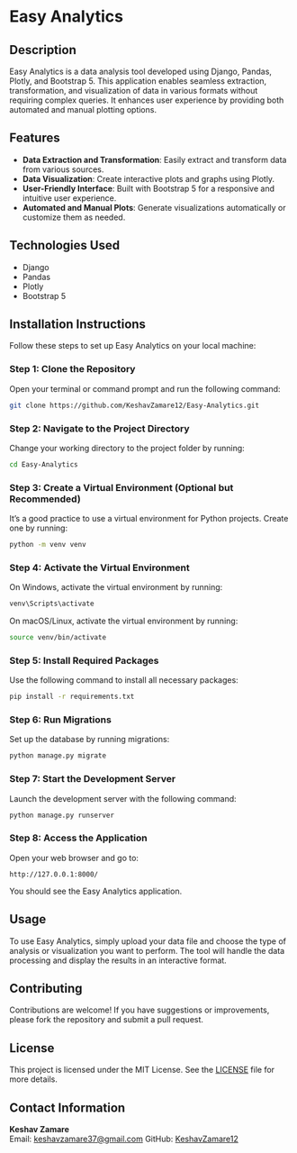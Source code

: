 # Easy Analytics

## Description
Easy Analytics is a data analysis tool developed using Django, Pandas, Plotly, and Bootstrap 5. This application enables seamless extraction, transformation, and visualization of data in various formats without requiring complex queries. It enhances user experience by providing both automated and manual plotting options.

## Features
- **Data Extraction and Transformation**: Easily extract and transform data from various sources.
- **Data Visualization**: Create interactive plots and graphs using Plotly.
- **User-Friendly Interface**: Built with Bootstrap 5 for a responsive and intuitive user experience.
- **Automated and Manual Plots**: Generate visualizations automatically or customize them as needed.

## Technologies Used
- Django
- Pandas
- Plotly
- Bootstrap 5

## Installation Instructions

Follow these steps to set up Easy Analytics on your local machine:

### Step 1: Clone the Repository
Open your terminal or command prompt and run the following command:
```bash
git clone https://github.com/KeshavZamare12/Easy-Analytics.git
```

### Step 2: Navigate to the Project Directory
Change your working directory to the project folder by running:
```bash
cd Easy-Analytics
```

### Step 3: Create a Virtual Environment (Optional but Recommended)
It’s a good practice to use a virtual environment for Python projects. Create one by running:
```bash
python -m venv venv
```

### Step 4: Activate the Virtual Environment
On Windows, activate the virtual environment by running:
```bash
venv\Scripts\activate
```

On macOS/Linux, activate the virtual environment by running:
```bash
source venv/bin/activate
```

### Step 5: Install Required Packages
Use the following command to install all necessary packages:
```bash
pip install -r requirements.txt
```

### Step 6: Run Migrations
Set up the database by running migrations:
```bash
python manage.py migrate
```

### Step 7: Start the Development Server
Launch the development server with the following command:
```bash
python manage.py runserver
```

### Step 8: Access the Application
Open your web browser and go to:
```
http://127.0.0.1:8000/
```
You should see the Easy Analytics application.

## Usage
To use Easy Analytics, simply upload your data file and choose the type of analysis or visualization you want to perform. The tool will handle the data processing and display the results in an interactive format.

## Contributing
Contributions are welcome! If you have suggestions or improvements, please fork the repository and submit a pull request.

## License
This project is licensed under the MIT License. See the [LICENSE](LICENSE) file for more details.

## Contact Information
**Keshav Zamare**  
Email: keshavzamare37@gmail.com 
GitHub: [KeshavZamare12](https://github.com/KeshavZamare12)
